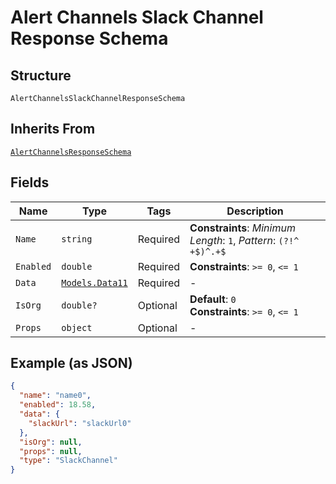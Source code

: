 
# Alert Channels Slack Channel Response Schema

## Structure

`AlertChannelsSlackChannelResponseSchema`

## Inherits From

[`AlertChannelsResponseSchema`](../../doc/models/alert-channels-response-schema.md)

## Fields

| Name | Type | Tags | Description |
|  --- | --- | --- | --- |
| `Name` | `string` | Required | **Constraints**: *Minimum Length*: `1`, *Pattern*: `(?!^ +$)^.+$` |
| `Enabled` | `double` | Required | **Constraints**: `>= 0`, `<= 1` |
| `Data` | [`Models.Data11`](../../doc/models/data-11.md) | Required | - |
| `IsOrg` | `double?` | Optional | **Default**: `0`<br>**Constraints**: `>= 0`, `<= 1` |
| `Props` | `object` | Optional | - |

## Example (as JSON)

```json
{
  "name": "name0",
  "enabled": 18.58,
  "data": {
    "slackUrl": "slackUrl0"
  },
  "isOrg": null,
  "props": null,
  "type": "SlackChannel"
}
```

